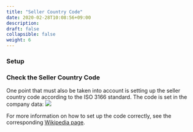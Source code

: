 ```yaml
---
title: "Seller Country Code"
date: 2020-02-28T10:08:56+09:00
description: 
draft: false
collapsible: false
weight: 6
---
```

### Setup

### Check the Seller Country Code

One point that must also be taken into account is setting up the seller country code according to the ISO 3166 standard.
The code is set in the company data:
![](images/apps/XRechnung/us/company_information.png)

For more information on how to set up the code correctly, see the corresponding [Wikipedia page](https://en.wikipedia.org/wiki/ISO_3166-1).